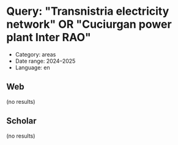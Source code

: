 # Query: "Transnistria electricity network" OR "Cuciurgan power plant Inter RAO"
- Category: areas
- Date range: 2024–2025
- Language: en

## Web

(no results)

## Scholar

(no results)


